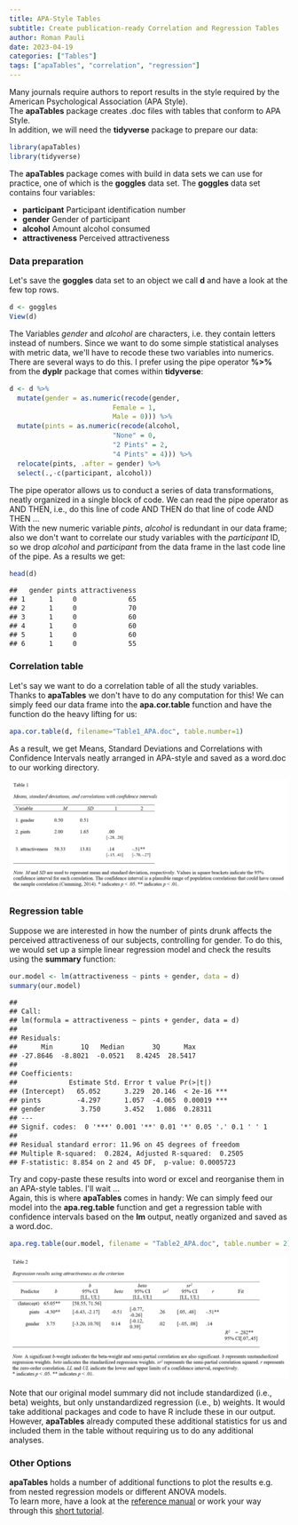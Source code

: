 ```yaml
---
title: APA-Style Tables
subtitle: Create publication-ready Correlation and Regression Tables 
author: Roman Pauli
date: 2023-04-19
categories: ["Tables"]
tags: ["apaTables", "correlation", "regression"]
---
```


Many journals require authors to report results in the style required by the American Psychological Association (APA Style).  
The **apaTables** package creates .doc files with tables that conform to APA Style.  
In addition, we will need the **tidyverse** package to prepare our data:


```r
library(apaTables)
library(tidyverse)
```

The **apaTables** package comes with build in data sets we can use for practice, one of which is the **goggles** data set. The **goggles** data set contains four variables:  

- **participant** Participant identification number  
- **gender** Gender of participant  
- **alcohol** Amount alcohol consumed  
- **attractiveness** Perceived attractiveness  

### Data preparation

Let's save the **goggles** data set to an object we call **d** and have a look at the few top rows.


```r
d <- goggles
View(d)
```

The Variables *gender* and *alcohol* are characters, i.e. they contain letters instead of numbers. Since we want to do some simple statistical analyses with metric data, we'll have to recode these two variables into numerics.  
There are several ways to do this. I prefer using the pipe operator **%>%** from the **dyplr** package that comes within **tidyverse**:


```r
d <- d %>% 
  mutate(gender = as.numeric(recode(gender, 
                          Female = 1, 
                          Male = 0))) %>% 
  mutate(pints = as.numeric(recode(alcohol, 
                          "None" = 0,
                          "2 Pints" = 2,
                          "4 Pints" = 4))) %>% 
  relocate(pints, .after = gender) %>% 
  select(.,-c(participant, alcohol))
```

The pipe operator allows us to conduct a series of data transformations, neatly organized in a single block of code. We can read the pipe operator as AND THEN, i.e., do this line of code AND THEN do that line of code AND THEN ...   
With the new numeric variable *pints*, *alcohol* is redundant in our data frame; also we don't want to correlate our study variables with the *participant* ID, so we drop *alcohol* and *participant* from the data frame in the last code line of the pipe.
As a results we get:


```r
head(d)
```

```
##   gender pints attractiveness
## 1      1     0             65
## 2      1     0             70
## 3      1     0             60
## 4      1     0             60
## 5      1     0             60
## 6      1     0             55
```

### Correlation table

Let's say we want to do a correlation table of all the study variables.  
Thanks to **apaTables** we don't have to do any computation for this! We can simply feed our data frame into the **apa.cor.table** function and have the function do the heavy lifting for us: 


```r
apa.cor.table(d, filename="Table1_APA.doc", table.number=1)
```

As a result, we get Means, Standard Deviations and Correlations with Confidence Intervals neatly arranged in APA-style and saved as a word.doc to our working directory.


![Table 1: Correlations of Study Variables](Table1_APA.png)

### Regression table

Suppose we are interested in how the number of pints drunk affects the perceived attractiveness of our subjects, controlling for gender. To do this, we would set up a simple linear regression model and check the results using the **summary** function:


```r
our.model <- lm(attractiveness ~ pints + gender, data = d)
summary(our.model)
```

```
## 
## Call:
## lm(formula = attractiveness ~ pints + gender, data = d)
## 
## Residuals:
##      Min       1Q   Median       3Q      Max 
## -27.8646  -8.8021  -0.0521   8.4245  28.5417 
## 
## Coefficients:
##             Estimate Std. Error t value Pr(>|t|)    
## (Intercept)   65.052      3.229  20.146  < 2e-16 ***
## pints         -4.297      1.057  -4.065  0.00019 ***
## gender         3.750      3.452   1.086  0.28311    
## ---
## Signif. codes:  0 '***' 0.001 '**' 0.01 '*' 0.05 '.' 0.1 ' ' 1
## 
## Residual standard error: 11.96 on 45 degrees of freedom
## Multiple R-squared:  0.2824,	Adjusted R-squared:  0.2505 
## F-statistic: 8.854 on 2 and 45 DF,  p-value: 0.0005723
```

Try and copy-paste these results into word or excel and reorganise them in an APA-style tables. I'll wait ...  
Again, this is where **apaTables** comes in handy: We can simply feed our model into the  **apa.reg.table** function and get a regression table with confidence intervals based on the **lm** output, neatly organized and saved as a word.doc.


```r
apa.reg.table(our.model, filename = "Table2_APA.doc", table.number = 2)
```

![Table 2: Regression Results](Table2_APA.png)

Note that our original model summary did not include standardized (i.e., beta) weights, but only unstandardized regression (i.e., b) weights. It would take additional packages and code to have R include these in our output. However, **apaTables** already computed these additional statistics for us and included them in the table without requiring us to do any additional analyses.

### Other Options

**apaTables** holds a number of additional functions to plot the results e.g. from nested regression models or different ANOVA models.  
To learn more, have a look at the [reference manual](https://cran.r-project.org/web/packages/apaTables/apaTables.pdf) or work your way through this [short tutorial](https://dstanley4.github.io/apaTables/articles/apaTables.html).


